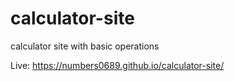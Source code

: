 # calculator-site
calculator site with basic operations

Live: https://numbers0689.github.io/calculator-site/
